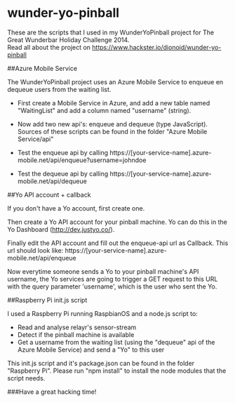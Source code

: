 wunder-yo-pinball
=================

These are the scripts that I used in my WunderYoPinball project for The Great Wunderbar Holiday Challenge 2014.  
Read all about the project on https://www.hackster.io/dionoid/wunder-yo-pinball

##Azure Mobile Service

The WunderYoPinball project uses an Azure Mobile Service to enqueue en dequeue users from the waiting list.

* First create a Mobile Service in Azure, and add a new table named "WaitingList" and add a column named "username" (string).

* Now add two new api's: enqueue and dequeue (type JavaScript). Sources of these scripts can be found in the folder "Azure Mobile Service/api"

* Test the enqueue api by calling https://[your-service-name].azure-mobile.net/api/enqueue?username=johndoe

* Test the dequeue api by calling https://[your-service-name].azure-mobile.net/api/dequeue

##Yo API account + callback

If you don't have a Yo account, first create one.

Then create a Yo API account for your pinball machine. Yo can do this in the Yo Dashboard (http://dev.justyo.co/).

Finally edit the API account and fill out the enqueue-api url as Callback.
This url should look like: https://[your-service-name].azure-mobile.net/api/enqueue  

Now everytime someone sends a Yo to your pinball machine's API username, the Yo services are going to trigger a GET request to this URL with the query parameter 'username', which is the user who sent the Yo.

##Raspberry Pi init.js script

I used a Raspberry Pi running RaspbianOS and a node.js script to:
* Read and analyse relayr's sensor-stream
* Detect if the pinball machine is available
* Get a username from the waiting list (using the "dequeue" api of the Azure Mobile Service) and send a "Yo" to this user

This init.js script and it's package.json can be found in the folder "Raspberry Pi". Please run "npm install" to install the node modules that the script needs.

###Have a great hacking time!

